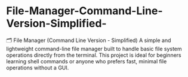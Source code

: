 # File-Manager-Command-Line-Version-Simplified-
🗂️ File Manager (Command Line Version - Simplified)  A simple and lightweight command-line file manager built to handle basic file system operations directly from the terminal. This project is ideal for beginners learning shell commands or anyone who prefers fast, minimal file operations without a GUI.
